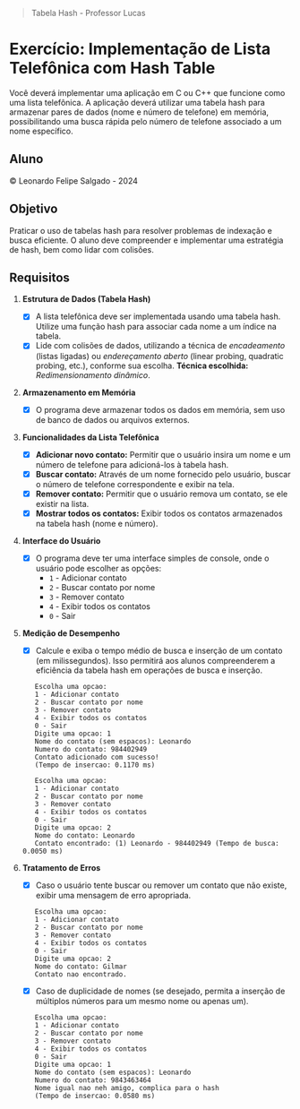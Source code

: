 > Tabela Hash - Professor Lucas
# Exercício: Implementação de Lista Telefônica com Hash Table
Você deverá implementar uma aplicação em C ou C++ que funcione como uma lista telefônica. A aplicação deverá utilizar uma tabela hash para armazenar pares de dados (nome e número de telefone) em memória, possibilitando uma busca rápida pelo número de telefone associado a um nome específico.

## Aluno
&copy; Leonardo Felipe Salgado - 2024

## Objetivo

Praticar o uso de tabelas hash para resolver problemas de indexação e busca eficiente. O aluno deve compreender e implementar uma estratégia de hash, bem como lidar com colisões.

## Requisitos

1. **Estrutura de Dados (Tabela Hash)**

   - [x] A lista telefônica deve ser implementada usando uma tabela hash. Utilize uma função hash para associar cada nome a um índice na tabela.
   - [x] Lide com colisões de dados, utilizando a técnica de _encadeamento_ (listas ligadas) ou _endereçamento aberto_ (linear probing, quadratic probing, etc.), conforme sua escolha. **Técnica escolhida:** _Redimensionamento dinâmico_.

2. **Armazenamento em Memória**

   - [x] O programa deve armazenar todos os dados em memória, sem uso de banco de dados ou arquivos externos.

3. **Funcionalidades da Lista Telefônica**

   - [x] **Adicionar novo contato:** Permitir que o usuário insira um nome e um número de telefone para adicioná-los à tabela hash.
   - [x] **Buscar contato:** Através de um nome fornecido pelo usuário, buscar o número de telefone correspondente e exibir na tela.
   - [x] **Remover contato:** Permitir que o usuário remova um contato, se ele existir na lista.
   - [x] **Mostrar todos os contatos:** Exibir todos os contatos armazenados na tabela hash (nome e número).

4. **Interface do Usuário**

   - [x] O programa deve ter uma interface simples de console, onde o usuário pode escolher as opções:
     - `1` - Adicionar contato
     - `2` - Buscar contato por nome
     - `3` - Remover contato
     - `4` - Exibir todos os contatos
     - `0` - Sair

5. **Medição de Desempenho**

   - [x] Calcule e exiba o tempo médio de busca e inserção de um contato (em milissegundos). Isso permitirá aos alunos compreenderem a eficiência da tabela hash em operações de busca e inserção.

   ```
      Escolha uma opcao:
      1 - Adicionar contato
      2 - Buscar contato por nome
      3 - Remover contato
      4 - Exibir todos os contatos
      0 - Sair
      Digite uma opcao: 1
      Nome do contato (sem espacos): Leonardo
      Numero do contato: 984402949
      Contato adicionado com sucesso!
      (Tempo de insercao: 0.1170 ms)

      Escolha uma opcao:
      1 - Adicionar contato
      2 - Buscar contato por nome
      3 - Remover contato
      4 - Exibir todos os contatos
      0 - Sair
      Digite uma opcao: 2
      Nome do contato: Leonardo
      Contato encontrado: (1) Leonardo - 984402949 (Tempo de busca: 0.0050 ms)
   ```

6. **Tratamento de Erros**
   - [x] Caso o usuário tente buscar ou remover um contato que não existe, exibir uma mensagem de erro apropriada.

   ```
      Escolha uma opcao:
      1 - Adicionar contato
      2 - Buscar contato por nome
      3 - Remover contato
      4 - Exibir todos os contatos
      0 - Sair
      Digite uma opcao: 2
      Nome do contato: Gilmar
      Contato nao encontrado.
   ```

   - [x] Caso de duplicidade de nomes (se desejado, permita a inserção de múltiplos números para um mesmo nome ou apenas um).

   ```
      Escolha uma opcao:
      1 - Adicionar contato
      2 - Buscar contato por nome
      3 - Remover contato
      4 - Exibir todos os contatos
      0 - Sair
      Digite uma opcao: 1
      Nome do contato (sem espacos): Leonardo
      Numero do contato: 9843463464
      Nome igual nao neh amigo, complica para o hash
      (Tempo de insercao: 0.0580 ms)
   ```
